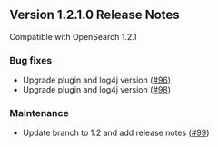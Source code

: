 ## Version 1.2.1.0 Release Notes

Compatible with OpenSearch 1.2.1

### Bug fixes

* Upgrade plugin and log4j version ([#96](https://github.com/opensearch-project/performance-analyzer-rca/pull/96))
* Upgrade plugin and log4j version ([#98](https://github.com/opensearch-project/performance-analyzer/pull/98))

### Maintenance

* Update branch to 1.2 and add release notes ([#99](https://github.com/opensearch-project/performance-analyzer/pull/99))
